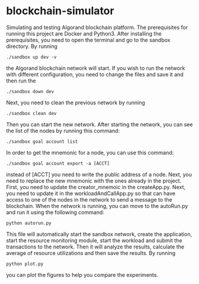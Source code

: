 # blockchain-simulator
Simulating and testing Algorand blockchain platform.
The prerequisites for running this project are Docker and Python3.
After installing the prerequisites, you need to open the terminal and go to the sandbox directory. By running 
```
./sandbox up dev -v
```
the Algorand blockchain network will start. If you wish to run the network with different configuration, you need to change the files and save it and then run the 
```
./sandbox down dev
```
Next, you need to clean the previous network by running 
```
./sandbox clean dev
```
Then you can start the new network. 
After starting the network, you can see the list of the nodes by running this command:
```
./sandbox goal account list
```
In order to get the mnemonic for a node, you can use this command:
```
./sandbox goal account export -a [ACCT]
```
instead of [ACCT] you need to write the public address of a node.
Next, you need to replace the new mnemonic with the ones already in the project. First, you need to update the creator_mnemoic in the createApp.py. Next, you need to update it in the workloadAndCallApp.py so that can have access to one of the nodes in the network to send a message to the blockchain.
When the network is running, you can move to the autoRun.py and run it using the following command:
```
python autorun.py
```
This file will automatically start the sandbox network, create the application, start the resource monitoring module, start the workload and submit the transactions to the network. Then it will analyze the results, calculate the average of resource utilizations and then save the results. 
By running
```
python plot.py
```
you can plot the figures to help you compare the experiments.
